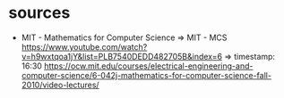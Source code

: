 # sources

* MIT - Mathematics for Computer Science => MIT - MCS
    https://www.youtube.com/watch?v=h9wxtqoa1jY&list=PLB7540DEDD482705B&index=6 => timestamp: 16:30
    https://ocw.mit.edu/courses/electrical-engineering-and-computer-science/6-042j-mathematics-for-computer-science-fall-2010/video-lectures/